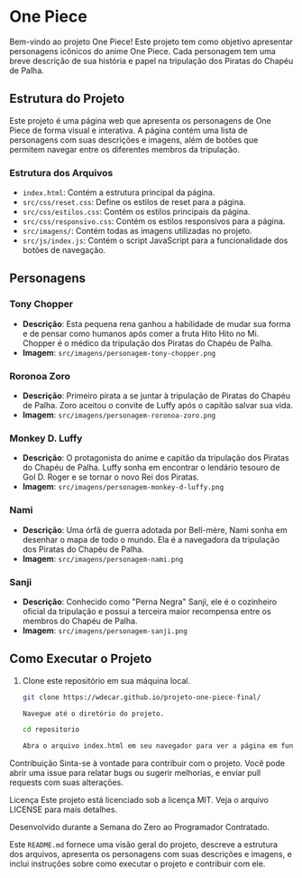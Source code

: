 # One Piece 

Bem-vindo ao projeto One Piece! Este projeto tem como objetivo apresentar personagens icônicos do anime One Piece. Cada personagem tem uma breve descrição de sua história e papel na tripulação dos Piratas do Chapéu de Palha.

## Estrutura do Projeto

Este projeto é uma página web que apresenta os personagens de One Piece de forma visual e interativa. A página contém uma lista de personagens com suas descrições e imagens, além de botões que permitem navegar entre os diferentes membros da tripulação.

### Estrutura dos Arquivos

- `index.html`: Contém a estrutura principal da página.
- `src/css/reset.css`: Define os estilos de reset para a página.
- `src/css/estilos.css`: Contém os estilos principais da página.
- `src/css/responsivo.css`: Contém os estilos responsivos para a página.
- `src/imagens/`: Contém todas as imagens utilizadas no projeto.
- `src/js/index.js`: Contém o script JavaScript para a funcionalidade dos botões de navegação.

## Personagens

### Tony Chopper
- **Descrição**: Esta pequena rena ganhou a habilidade de mudar sua forma e de pensar como humanos após comer a fruta Hito Hito no Mi. Chopper é o médico da tripulação dos Piratas do Chapéu de Palha.
- **Imagem**: `src/imagens/personagem-tony-chopper.png`

### Roronoa Zoro
- **Descrição**: Primeiro pirata a se juntar à tripulação de Piratas do Chapéu de Palha. Zoro aceitou o convite de Luffy após o capitão salvar sua vida.
- **Imagem**: `src/imagens/personagem-roronoa-zoro.png`

### Monkey D. Luffy
- **Descrição**: O protagonista do anime e capitão da tripulação dos Piratas do Chapéu de Palha. Luffy sonha em encontrar o lendário tesouro de Gol D. Roger e se tornar o novo Rei dos Piratas.
- **Imagem**: `src/imagens/personagem-monkey-d-luffy.png`

### Nami
- **Descrição**: Uma órfã de guerra adotada por Bell-mère, Nami sonha em desenhar o mapa de todo o mundo. Ela é a navegadora da tripulação dos Piratas do Chapéu de Palha.
- **Imagem**: `src/imagens/personagem-nami.png`

### Sanji
- **Descrição**: Conhecido como "Perna Negra" Sanji, ele é o cozinheiro oficial da tripulação e possui a terceira maior recompensa entre os membros do Chapéu de Palha.
- **Imagem**: `src/imagens/personagem-sanji.png`

## Como Executar o Projeto

1. Clone este repositório em sua máquina local.
   ```sh
   git clone https://wdecar.github.io/projeto-one-piece-final/

   Navegue até o diretório do projeto.

   cd repositorio

   Abra o arquivo index.html em seu navegador para ver a página em funcionamento.
Contribuição
Sinta-se à vontade para contribuir com o projeto. Você pode abrir uma issue para relatar bugs ou sugerir melhorias, e enviar pull requests com suas alterações.

Licença
Este projeto está licenciado sob a licença MIT. Veja o arquivo LICENSE para mais detalhes.

Desenvolvido durante a Semana do Zero ao Programador Contratado.


Este `README.md` fornece uma visão geral do projeto, descreve a estrutura dos arquivos, apresenta os personagens com suas descrições e imagens, e inclui instruções sobre como executar o projeto e contribuir com ele.






 
